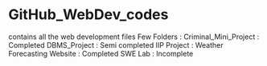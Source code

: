 # GitHub_WebDev_codes
 contains all the web development files
Few Folders : 
Criminal_Mini_Project : Completed 
DBMS_Project : Semi completed
IIP Project : Weather Forecasting Website : Completed 
SWE Lab : Incomplete
